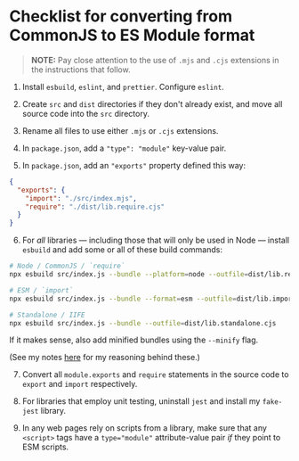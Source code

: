 # Checklist for converting from CommonJS to ES Module format

> **NOTE:** Pay close attention to the use of `.mjs` and `.cjs` extensions in the instructions that follow.

1. Install `esbuild`, `eslint`, and `prettier`. Configure `eslint`.

2. Create `src` and `dist` directories if they don't already exist, and move all source code into the `src` directory.

3. Rename all files to use either `.mjs` or `.cjs` extensions.

4. In `package.json`, add a `"type": "module"` key-value pair.

5. In `package.json`, add an `"exports"` property defined this way:

```json
{
  "exports": {
    "import": "./src/index.mjs",
    "require": "./dist/lib.require.cjs"
  }
}
```

6. For _all_ libraries — including those that will only be used in Node — install `esbuild` and add some or all of these build commands:

```bash
# Node / CommonJS / `require`
npx esbuild src/index.js --bundle --platform=node --outfile=dist/lib.require.cjs

# ESM / `import`
npx esbuild src/index.js --bundle --format=esm --outfile=dist/lib.import.mjs

# Standalone / IIFE
npx esbuild src/index.js --bundle --outfile=dist/lib.standalone.cjs
```

If it makes sense, also add minified bundles using the `--minify` flag.

(See my notes [here](https://ameyama.com/wiki/#/doc/e2f71461022fb54dc7c939dc4bb16ceedf792fd1314cf4b1de20e32bee6240a1) for my reasoning behind these.)

7. Convert all `module.exports` and `require` statements in the source code to `export` and `import` respectively.

8. For libraries that employ unit testing, uninstall `jest` and install my `fake-jest` library.

9. In any web pages rely on scripts from a library, make sure that any `<script>` tags have a `type="module"` attribute-value pair _if_ they point to ESM scripts.
